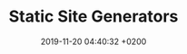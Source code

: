 ---
title: "Static Site Generators"
date:   2019-11-20 04:40:32 +0200
categories: examination 1
tags: 1dv022
og_title: Georgios Drivas, WP-student LnU
og_description: Delning social
og_image: /assets/images/georgios_bil.jpg
og_type: website
---